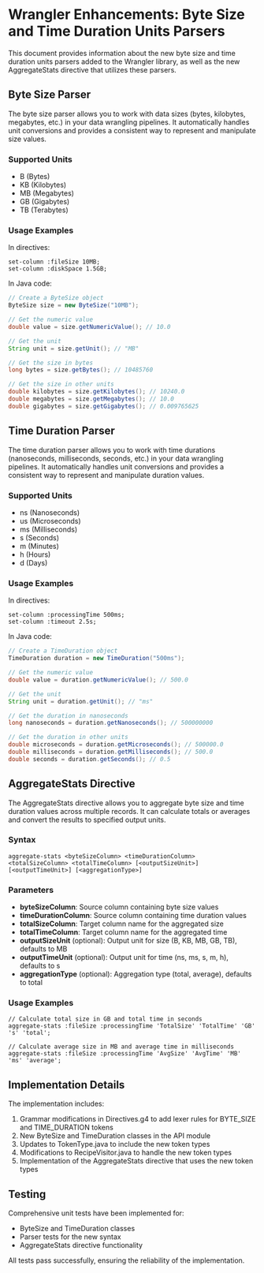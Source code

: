 # Wrangler Enhancements: Byte Size and Time Duration Units Parsers

This document provides information about the new byte size and time duration units parsers added to the Wrangler library, as well as the new AggregateStats directive that utilizes these parsers.

## Byte Size Parser

The byte size parser allows you to work with data sizes (bytes, kilobytes, megabytes, etc.) in your data wrangling pipelines. It automatically handles unit conversions and provides a consistent way to represent and manipulate size values.

### Supported Units

- B (Bytes)
- KB (Kilobytes)
- MB (Megabytes)
- GB (Gigabytes)
- TB (Terabytes)

### Usage Examples

In directives:
```
set-column :fileSize 10MB;
set-column :diskSpace 1.5GB;
```

In Java code:
```java
// Create a ByteSize object
ByteSize size = new ByteSize("10MB");

// Get the numeric value
double value = size.getNumericValue(); // 10.0

// Get the unit
String unit = size.getUnit(); // "MB"

// Get the size in bytes
long bytes = size.getBytes(); // 10485760

// Get the size in other units
double kilobytes = size.getKilobytes(); // 10240.0
double megabytes = size.getMegabytes(); // 10.0
double gigabytes = size.getGigabytes(); // 0.009765625
```

## Time Duration Parser

The time duration parser allows you to work with time durations (nanoseconds, milliseconds, seconds, etc.) in your data wrangling pipelines. It automatically handles unit conversions and provides a consistent way to represent and manipulate duration values.

### Supported Units

- ns (Nanoseconds)
- us (Microseconds)
- ms (Milliseconds)
- s (Seconds)
- m (Minutes)
- h (Hours)
- d (Days)

### Usage Examples

In directives:
```
set-column :processingTime 500ms;
set-column :timeout 2.5s;
```

In Java code:
```java
// Create a TimeDuration object
TimeDuration duration = new TimeDuration("500ms");

// Get the numeric value
double value = duration.getNumericValue(); // 500.0

// Get the unit
String unit = duration.getUnit(); // "ms"

// Get the duration in nanoseconds
long nanoseconds = duration.getNanoseconds(); // 500000000

// Get the duration in other units
double microseconds = duration.getMicroseconds(); // 500000.0
double milliseconds = duration.getMilliseconds(); // 500.0
double seconds = duration.getSeconds(); // 0.5
```

## AggregateStats Directive

The AggregateStats directive allows you to aggregate byte size and time duration values across multiple records. It can calculate totals or averages and convert the results to specified output units.

### Syntax

```
aggregate-stats <byteSizeColumn> <timeDurationColumn> <totalSizeColumn> <totalTimeColumn> [<outputSizeUnit>] [<outputTimeUnit>] [<aggregationType>]
```

### Parameters

- **byteSizeColumn**: Source column containing byte size values
- **timeDurationColumn**: Source column containing time duration values
- **totalSizeColumn**: Target column name for the aggregated size
- **totalTimeColumn**: Target column name for the aggregated time
- **outputSizeUnit** (optional): Output unit for size (B, KB, MB, GB, TB), defaults to MB
- **outputTimeUnit** (optional): Output unit for time (ns, ms, s, m, h), defaults to s
- **aggregationType** (optional): Aggregation type (total, average), defaults to total

### Usage Examples

```
// Calculate total size in GB and total time in seconds
aggregate-stats :fileSize :processingTime 'TotalSize' 'TotalTime' 'GB' 's' 'total';

// Calculate average size in MB and average time in milliseconds
aggregate-stats :fileSize :processingTime 'AvgSize' 'AvgTime' 'MB' 'ms' 'average';
```

## Implementation Details

The implementation includes:

1. Grammar modifications in Directives.g4 to add lexer rules for BYTE_SIZE and TIME_DURATION tokens
2. New ByteSize and TimeDuration classes in the API module
3. Updates to TokenType.java to include the new token types
4. Modifications to RecipeVisitor.java to handle the new token types
5. Implementation of the AggregateStats directive that uses the new token types

## Testing

Comprehensive unit tests have been implemented for:
- ByteSize and TimeDuration classes
- Parser tests for the new syntax
- AggregateStats directive functionality

All tests pass successfully, ensuring the reliability of the implementation.
